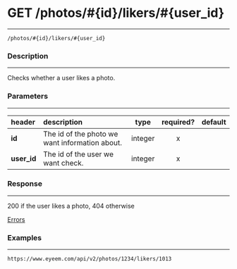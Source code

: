 # GET /photos/#{id}/likers/#{user_id} 
***
`/photos/#{id}/likers/#{user_id}`

### Description
***
Checks whether a user likes a photo.

### Parameters
***

|header| description| type |required? |default|
|:---------|:--------------|:----------:|:------------:|:------------:|
|**id**|The id of the photo we want information about.|integer|x||
|**user_id**|The id of the user we want check.|integer|x||



### Response
***

200 if the user likes a photo, 404 otherwise

[Errors](../../resources/errors.md)
### Examples
***

`https://www.eyeem.com/api/v2/photos/1234/likers/1013`



 